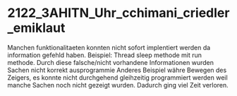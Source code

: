 # 2122_3AHITN_Uhr_cchimani_criedler_emiklaut

Manchen funktionalitaeten konnten nicht sofort implentiert werden da information gefehld haben. Beispiel: Thread sleep methode mit run methode.
Durch diese falsche/nicht vorhandene Informationen wurden Sachen nicht korrekt ausprogrammie
Anderes Beispiel währe Bewegen des Zeigers, es konnte nicht durchgehend gleihzeitig programmiert werden weil manche Sachen noch nicht gezeigt wurden.
Dadurch ging viel Zeit verloren.

